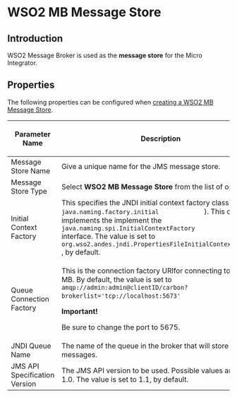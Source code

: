 # WSO2 MB Message Store
## Introduction
WSO2 Message Broker is used as the <b>message store</b> for the Micro Integrator.

## Properties

The following properties can be configured when [creating a WSO2 MB Message Store](../../../develop/creating-artifacts/creating-a-message-store.md).

<table>
   <thead>
      <tr>
         <th>
            <p>Parameter Name</p>
         </th>
         <th>
            <p>Description</p>
         </th>
      </tr>
   </thead>
   <tbody>
      <tr>
         <td>Message Store Name</td>
         <td>Give a unique name for the JMS message store.</td>
      </tr>
      <tr>
         <td>Message Store Type</td>
         <td>Select <strong>WSO2 MB Message Store</strong> from the list of options.</td>
      </tr>
      <tr>
         <td>Initial Context Factory</td>
         <td>This specifies the JNDI initial context factory class ( <code>             java.naming.factory.initial            </code> ). This class implements the implement the <code>             java.naming.spi.InitialContextFactory            </code> interface. The value is set to <code>             org.wso2.andes.jndi.PropertiesFileInitialContextFactory            </code> , by default.</td>
      </tr>
      <tr>
         <td>Queue Connection Factory</td>
         <td>
            <div class="content-wrapper">
               <p>This is the connection factory URlfor connecting to WSO2 MB. By default, the value is set to <code>               amqp://admin:admin@clientID/carbon?brokerlist='tcp://localhost:5673'              </code> .</p>
               <b>Important!</b>
               <p>Be sure to change the port to 5675.</p>
            </div>
         </td>
      </tr>
      <tr>
         <td>JNDI Queue Name</td>
         <td>The name of the queue in the broker that will store messages.</td>
      </tr>
      <tr>
         <td>JMS API Specification Version</td>
         <td>The JMS API version to be used. Possible values are 1.1 or 1.0. The value is set to 1.1, by default.</td>
      </tr>
   </tbody>
</table>